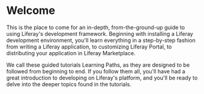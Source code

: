 # Welcome [](id=welcome-lp-6-2-develop-learnpath)

This is the place to come for an in-depth, from-the-ground-up guide to using
Liferay's development framework. Beginning with installing a Liferay development
environment, you'll learn everything in a step-by-step fashion from writing a
Liferay application, to customizing Liferay Portal, to distributing your
application in Liferay Marketplace. 

We call these guided tutorials Learning Paths, as they are designed to be
followed from beginning to end. If you follow them all, you'll have had a great
introduction to developing on Liferay's platform, and you'll be ready to delve
into the deeper topics found in the tutorials. 

